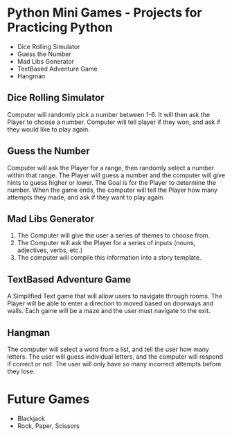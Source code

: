 # Python Mini Games - Projects for Practicing Python
- Dice Rolling Simulator
- Guess the Number
- Mad Libs Generator
- TextBased Adventure Game
- Hangman

## Dice Rolling Simulator
Computer will randomly pick a number between 1-6. It will then ask the Player to choose a number.
Computer will tell player if they won, and ask if they would like to play again.

## Guess the Number
Computer will ask the Player for a range, then randomly select a number within that range.
The Player will guess a number and the computer will give hints to guess higher or lower.
The Goal is for the Player to determine the number.
When the game ends, the computer will tell the Player how many attempts they made, and ask if they want to play again.

## Mad Libs Generator
1. The Computer will give the user a series of themes to choose from.
2. The Computer will ask the Player for a series of inputs (nouns, adjectives, verbs, etc.)
3. The computer will compile this information into a story template.

## TextBased Adventure Game
A Simplified Text game that will allow users to navigate through rooms.
The Player will be able to enter a direction to moved based on doorways and walls.
Each game will be a maze and the user must navigate to the exit.

## Hangman
The computer will select a word from a list, and tell the user how many letters.
The user will guess individual letters, and the computer will respond if correct or not.
The user will only have so many incorrect attempts before they lose.

# Future Games
- Blackjack
- Rock, Paper, Scissors
